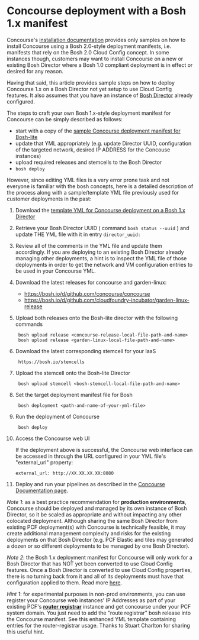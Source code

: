 
# Concourse deployment with a Bosh 1.x manifest

Concourse's [installation documentation](http://concourse.ci/clusters-with-bosh.html) provides only samples on how to install Concourse using a Bosh 2.0-style deployment manifests, i.e. manifests that rely on the Bosh 2.0 Cloud Config concept. In some instances though, customers may want to install Concourse on a new or existing Bosh Director where a Bosh 1.0 compliant deployment is in effect or desired for any reason.

Having that said, this article provides sample steps on how to deploy Concourse 1.x on a Bosh Director not yet setup to use Cloud Config features. It also assumes that you have an instance of [Bosh Director](http://bosh.io/docs/init.html) already configured.

The steps to craft your own Bosh 1.x-style deployment manifest for Concourse can be simply described as follows:
- start with a copy of the [sample Concourse deployment manifest for Bosh-lite](https://github.com/concourse/concourse/blob/v1.2.0/manifests/bosh-lite.yml)
- update that YML appropriately (e.g. update Director UUID, configuration of the targeted network, desired IP ADDRESS for the Concouse instances)
- upload required releases and stemcells to the Bosh Director
- ```bosh deploy```

However, since editing YML files is a very error prone task and not everyone is familiar with the bosh concepts, here is a  detailed description of the process along with a sample/template YML file previously used for customer deployments in the past:

1. Download the [template YML for Concourse deployment on a Bosh 1.x Director](https://raw.githubusercontent.com/lsilvapvt/concourse-pipeline-samples/master/concourse-on-bosh-1.0/concourse.yml)

1. Retrieve your Bosh Director UUID ( command ```bosh status --uuid``` ) and update THE YML file with it in entry ```director_uuid:```

1. Review all of the comments in the YML file and update them accordingly. If you are deploying to an existing Bosh Director already managing other deployments, a hint is to inspect the YML file of those deployments in order to get the network and VM configuration entries to be used in your Concourse YML.

1. Download the latest releases for concourse and garden-linux:

    - https://bosh.io/d/github.com/concourse/concourse
    - https://bosh.io/d/github.com/cloudfoundry-incubator/garden-linux-release

1. Upload both releases onto the Bosh-lite director with the following commands

        bosh upload release <concourse-release-local-file-path-and-name>
        bosh upload release <garden-linux-local-file-path-and-name>

1. Download the latest corresponding stemcell for your IaaS

        https://bosh.io/stemcells

1. Upload the stemcell onto the Bosh-lite Director

        bosh upload stemcell <bosh-stemcell-local-file-path-and-name>

1. Set the target deployment manifest file for Bosh

        bosh deployment <path-and-name-of-your-yml-file>

1. Run the deployment of Concourse

        bosh deploy

1. Access the Concourse web UI

    If the deployment above is successful, the Concourse web interface can be accessed in through the URL configured in your YML file's "external_url" property:

       external_url: http://XX.XX.XX.XX:8080

1. Deploy and run your pipelines as described in the [Concourse Documentation page](http://concourse.ci/fly-cli.html).


*Note 1*: as a best practice recommendation for **production environments**, Concourse should be deployed and managed by its own instance of Bosh Director, so it be scaled as appropriate and without impacting any other colocated deployment. Although sharing the same Bosh Director from existing PCF deployment(s) with Concourse is technically feasible, it may create additional management complexity and risks for the existing deployments on that Bosh Director (e.g. PCF Elastic and tiles may generated a dozen or so different deployments to be managed by one Bosh Director).

*Note 2*: the Bosh 1.x deployment manifest for Concourse will only work for a Bosh Director that has NOT yet been converted to use Cloud Config features. Once a Bosh Director is converted to use Cloud Config properties, there is no turning back from it and all of its deployments must have that configuration applied to them. Read more [here](https://bosh.io/docs/cloud-config.html).

*Hint 1*: for experimental purposes in non-prod environments, you can use register your Concourse web instances' IP Addresses as part of your existing PCF's [**router registrar**](https://github.com/cloudfoundry-community/route-registrar-boshrelease) instance and get concourse under your PCF system domain.  You just need to add the "route registrar" bosh release into the Concourse manifest. See this enhanced YML template containing entries for the router-registrar usage. Thanks to Stuart Charlton for sharing this useful hint.

